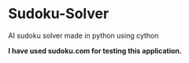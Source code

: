 # Sudoku-Solver
AI sudoku solver made in python using cython

**I have used sudoku.com for testing this application.**